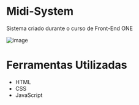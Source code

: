 # Midi-System
Sistema criado durante o curso de Front-End ONE

![image](https://github.com/Glauciojr/Midi-System/assets/50037819/3bb8a79e-57ed-4e42-8e90-2c42c84cf1d5)


<h1>Ferramentas Utilizadas</h1>

<ul>
  <li>HTML</li>
  <li>CSS</li>
  <li>JavaScript</li>
</ul>

